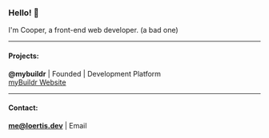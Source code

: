 ### Hello! 👋
I'm Cooper, a front-end web developer. (a bad one)

___

#### Projects:

**@mybuildr** | Founded | Development Platform 
<br><a href="https://mybuildr.dev/">myBuildr Website</a>

___

#### Contact:

**me@loertis.dev** | Email
